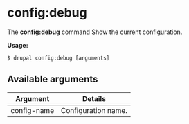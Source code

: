 # config:debug
The **config:debug** command Show the current configuration.

**Usage:**
```
$ drupal config:debug [arguments] 
```


## Available arguments
Argument | Details
---------|-------------
config-name | Configuration name.
